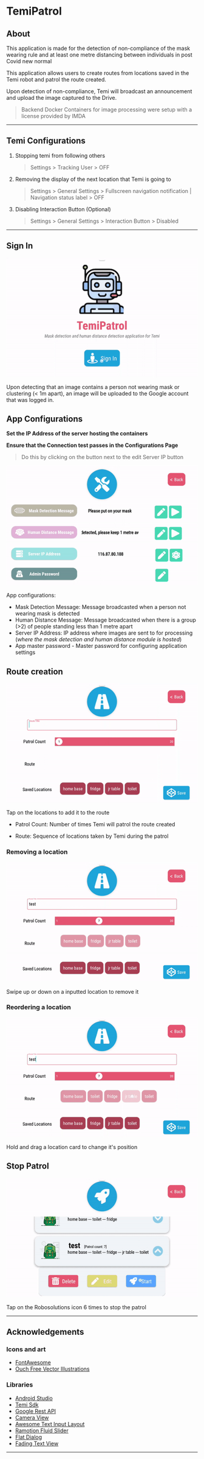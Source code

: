 <!-- Heading--->
# TemiPatrol
<!-- Heading 2 -->
## About
This application is made for the detection of non-compliance of the mask wearing rule and at least one metre distancing between individuals in post Covid new normal

This application allows users to create routes from locations saved in the Temi robot and patrol the route created. 

Upon detection of non-compliance, Temi will broadcast an announcement and upload the image captured to the Drive.

<!-- Blockquote -->
>Backend Docker Containers for image processing were setup with a license provided by IMDA

---
## Temi Configurations
1. Stopping temi from following others 
   > Settings > Tracking User > OFF
2. Removing the display of the next location that Temi is going to
   > Settings > General Settings > Fullscreen navigation notification | Navigation status label > OFF

3. Disabling Interaction Button (Optional)
   > Settings > General Settings > Interaction Button > Disabled

---

## Sign In
![Alt Text](documentation/signIn.gif)

Upon detecting that an image contains a person not wearing mask or clustering (< 1m apart), an image will be uploaded to the Google account that was logged in.

## App Configurations
**Set the IP Address of the server hosting the containers**

**Ensure that the Connection test passes in the Configurations Page**
> Do this by clicking on the button next to the edit Server IP button

![Alt Text](documentation/test_connection.gif)


App configurations:
- Mask Detection Message: Message broadcasted when a person not wearing mask is detected
- Human Distance Message: Message broadcasted when there is a group (>2) of people standing less than 1 metre apart
- Server IP Address: IP address where images are sent to for processing (*where the mask detection and human distance module is hosted*)
- App master password - Master password for configuring application settings

## Route creation
![Alt Text](documentation/addingRoute.gif)

Tap on the locations to add it to the route

- Patrol Count: Number of times Temi will patrol the route created

- Route: Sequence of locations taken by Temi during the patrol

### Removing a location
![Alt Text](documentation/deletingLocation.gif)

Swipe up or down on a inputted location to remove it

### Reordering a location
![Alt Text](documentation/editingLocation.gif)

Hold and drag a location card to change it's position

## Stop Patrol
![Alt Text](documentation/stopPatrol.gif)

Tap on the Robosolutions icon 6 times to stop the patrol

---
## Acknowledgements 
<!-- Heading 3 -->
### Icons and art
- [FontAwesome](www.fontawesome.com)
- [Ouch Free Vector Illustrations](https://www.figma.com/community/file/843472672440914284)
### Libraries
- [Android Studio](https://developer.android.com/studio/intro)
- [Temi Sdk](https://github.com/robotemi/sdk/wiki)
- [Google Rest API](https://developers.google.com/android)
- [Camera View](https://github.com/natario1/CameraView)
- [Awesome Text Input Layout](https://github.com/anoop44/AwesomeTextInputLayout)
- [Ramotion Fluid Slider](https://github.com/Ramotion/fluid-slider)
- [Flat Dialog](https://github.com/mejdi14/Flat-Dialog-Android)
- [Fading Text View](https://github.com/rosenpin/fading-text-view)

---
